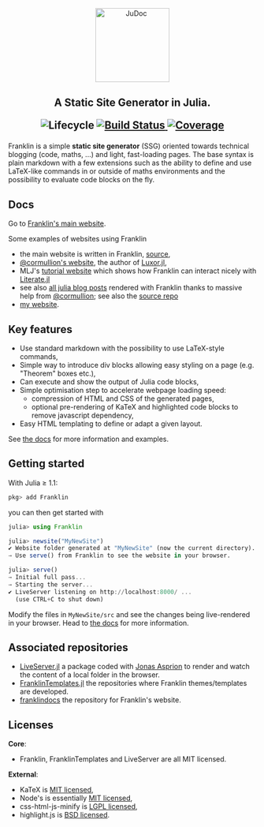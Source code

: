 <div align="center">
  <a href="https://tlienart.github.io/franklindocs/">
    <img src="https://tlienart.github.io/franklindocs/assets/infra/logoF.svg" alt="JuDoc" width="150">
  </a>
</div>

<h2 align="center">A Static Site Generator in Julia.
<p align="center">
  <img src="https://img.shields.io/badge/lifecycle-maturing-blue.svg"
       alt="Lifecycle">
  <a href="https://travis-ci.org/tlienart/Franklin.jl">
    <img src="https://travis-ci.org/tlienart/Franklin.jl.svg?branch=master"
         alt="Build Status">
  </a>
  <a href="http://codecov.io/github/tlienart/Franklin.jl?branch=master">
    <img src="http://codecov.io/github/tlienart/Franklin.jl/coverage.svg?branch=master"
         alt="Coverage">
  </a>
</p>
</h2>

Franklin is a simple **static site generator** (SSG) oriented towards technical blogging (code, maths, ...) and light, fast-loading pages.
The base syntax is plain markdown with a few extensions such as the ability to define and use LaTeX-like commands in or outside of maths environments and the possibility to evaluate code  blocks on the fly.

## Docs

Go to [Franklin's main website](https://tlienart.github.io/franklindocs/).

Some examples of websites using Franklin

* the main website is written in Franklin, [source](https://github.com/tlienart/franklindocs),
* [@cormullion's website](https://cormullion.github.io), the author of [Luxor.jl](https://github.com/JuliaGraphics/Luxor.jl),
* MLJ's [tutorial website](https://alan-turing-institute.github.io/MLJTutorials/) which shows how Franklin can interact nicely with [Literate.jl](https://github.com/fredrikekre/Literate.jl)
* see also [all julia blog posts](https://julialangblogmirror.netlify.com/) rendered with Franklin thanks to massive help from [@cormullion](https://github.com/cormullion); see also the [source repo](https://github.com/cormullion/julialangblog)
* [my website](https://tlienart.github.io).

## Key features

* Use standard markdown with the possibility to use LaTeX-style commands,
* Simple way to introduce div blocks allowing easy styling on a page (e.g. "Theorem" boxes etc.),
* Can execute and show the output of Julia code blocks,
* Simple optimisation step to accelerate webpage loading speed:
  - compression of HTML and CSS of the generated pages,
  - optional pre-rendering of KaTeX and highlighted code blocks to remove javascript dependency,
* Easy HTML templating to define or adapt a given layout.

See [the docs](https://tlienart.github.io/franklindocs/) for more information and examples.

## Getting started

With Julia ≥ 1.1:

```julia
pkg> add Franklin
```

you can then get started with

```julia
julia> using Franklin

julia> newsite("MyNewSite")
✔ Website folder generated at "MyNewSite" (now the current directory).
→ Use serve() from Franklin to see the website in your browser.

julia> serve()
→ Initial full pass...
→ Starting the server...
✔ LiveServer listening on http://localhost:8000/ ...
  (use CTRL+C to shut down)
```

Modify the files in `MyNewSite/src` and see the changes being live-rendered in your browser.
Head to [the docs](https://tlienart.github.io/franklindocs/) for more information.

## Associated repositories

* [LiveServer.jl](https://github.com/asprionj/LiveServer.jl) a package coded with [Jonas Asprion](https://github.com/asprionj) to render and watch the content of a local folder in the browser.
* [FranklinTemplates.jl](https://github.com/tlienart/FranklinTemplates.jl) the repositories where Franklin themes/templates are developed.
* [franklindocs](https://github.com/tlienart/franklindocs) the repository for Franklin's website.  

## Licenses

**Core**:

* Franklin, FranklinTemplates and LiveServer are all MIT licensed.

**External**:

* KaTeX is [MIT licensed](https://github.com/KaTeX/KaTeX/blob/master/LICENSE),
* Node's is essentially [MIT licensed](https://github.com/nodejs/node/blob/master/LICENSE),
* css-html-js-minify is [LGPL licensed](https://github.com/juancarlospaco/css-html-js-minify/blob/master/LICENCE.lgpl.txt),
* highlight.js is [BSD licensed](https://github.com/highlightjs/highlight.js/blob/master/LICENSE).
